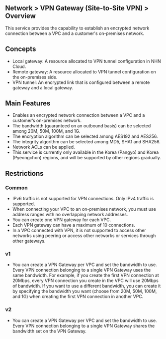 ## Network > VPN Gateway (Site-to-Site VPN) > Overview

This service provides the capability to establish an encrypted network connection between a VPC and a customer's on-premises network.


<a id="1"></a>
## Concepts

* Local gateway: A resource allocated to VPN tunnel configuration in NHN Cloud.
* Remote gateway: A resource allocated to VPN tunnel configuration on the on-premises side.
* VPN tunnel: An encrypted link that is configured between a remote gateway and a local gateway.


<a id="2"></a>
## Main Features

* Enables an encrypted network connection between a VPC and a customer’s on-premises network.
* The bandwidth (guaranteed on an outbound basis) can be selected among 20M, 50M, 100M, and 1G.
* The encryption algorithm can be selected among AES192 and AES256.
* The integrity algorithm can be selected among MD5, SHA1 and SHA256.
* Network ACLs can be applied.
* This service is currently only available in the Korea (Pangyo) and Korea (Pyeongchon) regions, and will be supported by other regions gradually.


<a id="3"></a>
## Restrictions

### Common
* IPv6 traffic is not supported for VPN connections. Only IPv4 traffic is supported.
* When connecting your VPC to an on-premises network, you must use address ranges with no overlapping network addresses.
* You can create one VPN gateway for each VPC.
* Each VPN gateway can have a maximum of 10 connections.
* In a VPC connected with VPN, it is not supported to access other networks using peering or access other networks or services through other gateways.

### v1
* You can create a VPN Gateway per VPC and set the bandwidth to use. Every VPN connection belonging to a single VPN Gateway uses the same bandwidth. For example, if you create the first VPN connection at 20Mbps, every VPN connection you create in the VPC will use 20Mbps of bandwidth. If you want to use a different bandwidth, you can create it by specifying the bandwidth you want (choose from 20M, 50M, 100M, and 1G) when creating the first VPN connection in another VPC.

### v2 
* You can create a VPN Gateway per VPC and set the bandwidth to use. Every VPN connection belonging to a single VPN Gateway shares the bandwidth set on the VPN Gateway.